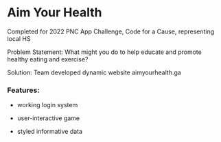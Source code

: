 <h1>Aim Your Health</h1>
Completed for 2022 PNC App Challenge, Code for a Cause, representing local HS

Problem Statement: What might you do to help educate and promote healthy eating and exercise?

Solution: Team developed dynamic website aimyourhealth.ga

<h3>Features:</h3>

- working login system

- user-interactive game

- styled informative data
